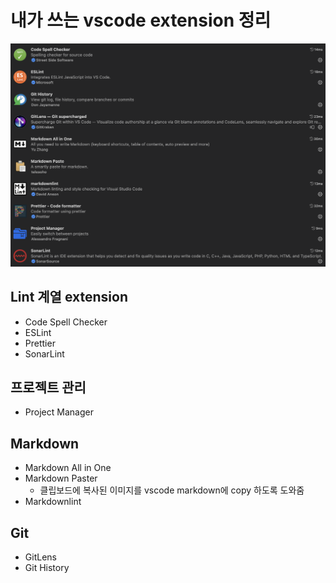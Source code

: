 # 내가 쓰는 vscode extension 정리

![extension](../images/IDE/7_extenstion_recommend.png)

## Lint 계열 extension

* Code Spell Checker
* ESLint
* Prettier
* SonarLint

## 프로젝트 관리

* Project Manager

## Markdown

* Markdown All in One
* Markdown Paster
  * 클립보드에 복사된 이미지를 vscode markdown에 copy 하도록 도와줌
* Markdownlint

## Git

* GitLens
* Git History
